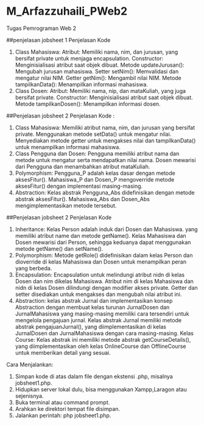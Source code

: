 # M_Arfazzuhaili_PWeb2
Tugas Pemrograman Web 2


##penjelasan jobsheet 1
Penjelasan Kode
1. Class Mahasiswa:
Atribut: Memiliki nama, nim, dan jurusan, yang bersifat private untuk menjaga encapsulation.
Constructor: Menginisialisasi atribut saat objek dibuat.
Metode updateJurusan(): Mengubah jurusan mahasiswa.
Setter setNim(): Memvalidasi dan mengatur nilai NIM.
Getter getNim(): Mengambil nilai NIM.
Metode tampilkanData(): Menampilkan informasi mahasiswa.
2. Class Dosen:
Atribut: Memiliki nama, nip, dan mataKuliah, yang juga bersifat private.
Constructor: Menginisialisasi atribut saat objek dibuat.
Metode tampilkanDosen(): Menampilkan informasi dosen.



##Penjelasan jobsheet 2
Penjelasan Kode :
1. Class Mahasiswa:
Memiliki atribut nama, nim, dan jurusan yang bersifat private.
Menggunakan metode setData() untuk mengatur nilai.
Menyediakan metode getter untuk mengakses nilai dan tampilkanData() untuk menampilkan informasi mahasiswa.
2. Class Pengguna dan Dosen:
Pengguna memiliki atribut nama dan metode untuk mengatur serta mendapatkan nilai nama.
Dosen mewarisi dari Pengguna dan menambahkan atribut mataKuliah.
3. Polymorphism:
Pengguna_P adalah kelas dasar dengan metode aksesFitur().
Mahasiswa_P dan Dosen_P mengoverride metode aksesFitur() dengan implementasi masing-masing.
4. Abstraction:
Kelas abstrak Pengguna_Abs didefinisikan dengan metode abstrak aksesFitur().
Mahasiswa_Abs dan Dosen_Abs mengimplementasikan metode tersebut.


##Penjelasan jobsheet 2
Penjelasan Kode
1. Inheritance:
Kelas Person adalah induk dari Dosen dan Mahasiswa. yang memiliki atribut name dan metode getName().
Kelas Mahasiswa dan Dosen mewarisi dari Person, sehingga keduanya dapat menggunakan metode getName() dan setName().
2. Polymorphism:
Metode getRole() didefinisikan dalam kelas Person dan dioverride di kelas Mahasiswa dan Dosen untuk menampilkan peran yang berbeda.
3. Encapsulation:
Encapsulation untuk melindungi atribut nidn di kelas Dosen dan nim dikelas Mahasiswa.
Atribut nim di kelas Mahasiswa dan nidn di kelas Dosen dilindungi dengan modifier akses private.
Getter dan setter disediakan untuk mengakses dan mengubah nilai atribut ini.
4. Abstraction:
kelas abstrak Jurnal dan implementasikan konsep Abstraction dengan membuat kelas turunan JurnalDosen dan JurnalMahasiswa yang masing-masing memiliki cara tersendiri untuk mengelola pengajuan jurnal.
Kelas abstrak Jurnal memiliki metode abstrak pengajuanJurnal(), yang diimplementasikan di kelas JurnalDosen dan JurnalMahasiswa dengan cara masing-masing.
Kelas Course:
Kelas abstrak ini memiliki metode abstrak getCourseDetails(), yang diimplementasikan oleh kelas OnlineCourse dan OfflineCourse untuk memberikan detail yang sesuai.



Cara Menjalankan:
1. Simpan kode di atas dalam file dengan ekstensi .php, misalnya jobsheet1.php.
2. Hidupkan server lokal dulu, bisa menggunakan Xampp,Laragon atau sejenisnya.
3. Buka terminal atau command prompt.
4. Arahkan ke direktori tempat file disimpan.
5. Jalankan perintah: php jobsheet1.php.
